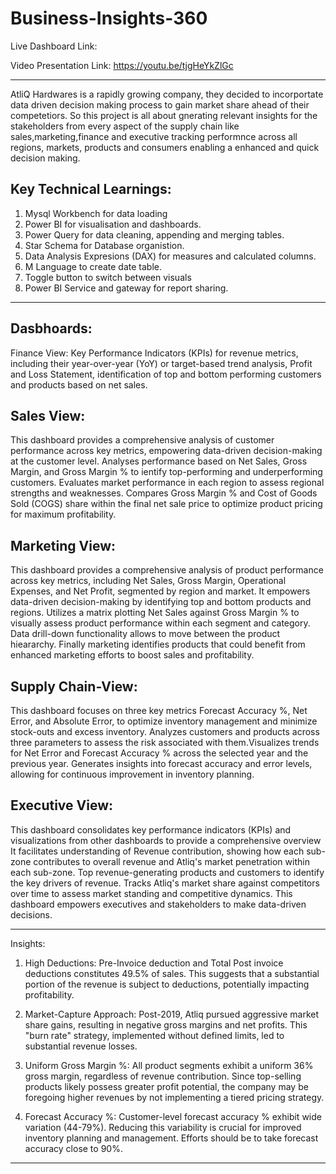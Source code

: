 # Business-Insights-360
Live Dashboard Link: 

Video Presentation Link: https://youtu.be/tjgHeYkZlGc

------------------------------
AtliQ Hardwares is a rapidly growing company, they decided to incorportate data driven decision making process to gain market share ahead of their competetiors.
So this project is all about gnerating relevant insights for the stakeholders from every aspect of the supply chain like sales,marketing,finance and executive tracking performnce across all regions, markets, products and consumers enabling a enhanced and quick decision making.

Key Technical Learnings:
-------------

1. Mysql Workbench for data loading
2. Power BI for visualisation and dashboards.
3. Power Query for data cleaning, appending and merging tables.
4. Star Schema for Database organistion.
5. Data Analysis Expresions (DAX) for measures and calculated columns.
6. M Language to create date table.
7. Toggle button to switch between visuals
8. Power BI Service and gateway for report sharing.

----------------------------------------------------------------
Dasbhoards:
----------------------------------------------------------------
Finance View:
Key Performance Indicators (KPIs) for revenue metrics, including their year-over-year (YoY) or target-based trend analysis, Profit and Loss Statement, identification of top and bottom performing customers and products based on net sales.

Sales View:
------------------------------------------------------------------------
This dashboard provides a comprehensive analysis of customer performance across key metrics, empowering data-driven decision-making at the customer level. Analyses performance based on Net Sales, Gross Margin, and Gross Margin % to ientify top-performing and underperforming customers. Evaluates market performance in each region to assess regional strengths and weaknesses. Compares Gross Margin % and Cost of Goods Sold (COGS) share within the final net sale price to optimize product pricing for maximum profitability.

Marketing View:
-------------------------
This dashboard provides a comprehensive analysis of product performance across key metrics, including Net Sales, Gross Margin, Operational Expenses, and Net Profit, segmented by region and market. It empowers data-driven decision-making by identifying top and bottom products and regions. Utilizes a matrix plotting Net Sales against Gross Margin % to visually assess product performance within each segment and category. Data drill-down functionality allows to move between the product hieararchy. Finally marketing identifies products that could benefit from enhanced marketing efforts to boost sales and profitability.

Supply Chain-View:
-------------------------------------------
This dashboard focuses on three key metrics Forecast Accuracy %, Net Error, and Absolute Error, to optimize inventory management and minimize stock-outs and excess inventory. Analyzes customers and products across three parameters to assess the risk associated with them.Visualizes trends for Net Error and Forecast Accuracy % across the selected year and the previous year. Generates insights into forecast accuracy and error levels, allowing for continuous improvement in inventory planning.

Executive View:
-------------------------------------------------
This dashboard consolidates key performance indicators (KPIs) and visualizations from other dashboards to provide a comprehensive overview It facilitates understanding of Revenue contribution, showing how each sub-zone contributes to overall revenue and Atliq's market penetration within each sub-zone. Top revenue-generating products and customers to identify the key drivers of revenue. Tracks Atliq's market share against competitors over time to assess market standing and competitive dynamics. This dashboard empowers executives and stakeholders to make data-driven decisions.

--------------------------------------
Insights:

1. High Deductions:
Pre-Invoice deduction and Total Post invoice deductions constitutes 49.5% of sales. This suggests that a substantial portion of the revenue is subject to deductions, potentially impacting profitability.

2. Market-Capture Approach:
Post-2019, Atliq pursued aggressive market share gains, resulting in negative gross margins and net profits. This "burn rate" strategy, implemented without defined limits, led to substantial revenue losses.

3. Uniform Gross Margin %:
All product segments exhibit a uniform 36% gross margin, regardless of revenue contribution. Since top-selling products likely possess greater profit potential, the company may be foregoing higher revenues by not implementing a tiered pricing strategy.

4. Forecast Accuracy %:
Customer-level forecast accuracy % exhibit  wide variation (44-79%). Reducing this variability is crucial for improved inventory planning and management. Efforts should be to take forecast accuracy close to 90%.

--------------------------------------------------------------------------



